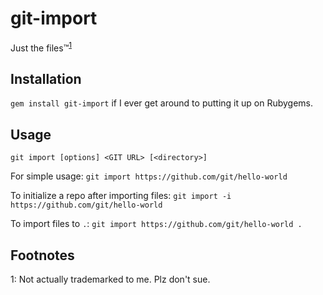 # git-import

Just the files™<sup>[1](#footnote-1)</sup>

## Installation

`gem install git-import` if I ever get around to putting it up on Rubygems.

## Usage

`git import [options] <GIT URL> [<directory>]`

For simple usage:
`git import https://github.com/git/hello-world`


To initialize a repo after importing files:
`git import -i https://github.com/git/hello-world`

To import files to `.`:
`git import https://github.com/git/hello-world .`


## Footnotes
<a name="footnote-1">1</a>: Not actually trademarked to me. Plz don't sue.
